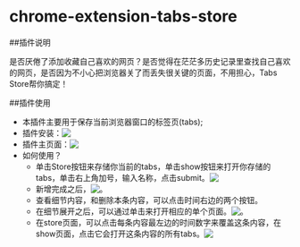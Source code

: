 chrome-extension-tabs-store
===========================
<style>
img {
 vertical-align: text-top;
 display: inline-block;
}
</style>
##插件说明

是否厌倦了添加收藏自己喜欢的网页？是否觉得在茫茫多历史记录里查找自己喜欢的网页，是否因为不小心把浏览器关了而丢失很关键的页面，不用担心，Tabs Store帮你搞定！

##插件使用

  * 本插件主要用于保存当前浏览器窗口的标签页(tabs);
  * 插件安装：<img src="http://tenny.qiniudn.com/install.jpg"/>
  * 插件主页面：<img src="http://tenny.qiniudn.com/main.jpg"/>
  * 如何使用？
    * 单击Store按钮来存储你当前的tabs，单击show按钮来打开你存储的tabs，单击右上角加号，输入名称，点击submit。<img src="http://tenny.qiniudn.com/add_tabs.jpg"/>
    * 新增完成之后，<img src="http://tenny.qiniudn.com/after_add.jpg"/>。
    * 查看细节内容，和删除本条内容，可以点击时间右边的两个按钮。
    * 在细节展开之后，可以通过单击来打开相应的单个页面。<img src="http://tenny.qiniudn.com/detail.jpg"/>。
    * 在store页面，可以点击每条内容最左边的时间数字来覆盖这条内容，在show页面，点击它会打开这条内容的所有tabs。<img src="http://tenny.qiniudn.com/%E6%97%A0%E6%A0%87%E9%A2%98.jpg"/>

